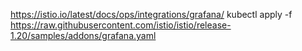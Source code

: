 https://istio.io/latest/docs/ops/integrations/grafana/
kubectl apply -f https://raw.githubusercontent.com/istio/istio/release-1.20/samples/addons/grafana.yaml

